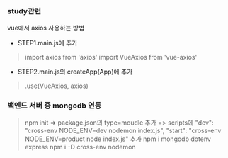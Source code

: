### study관련
vue에서 axios 사용하는 방법
* STEP1.main.js에 추가
> import axios from 'axios'
> import VueAxios from 'vue-axios'

* STEP2.main.js의 createApp(App)에 추가
>  .use(VueAxios, axios)


### 백엔드 서버 중 mongodb 연동
> npm init 
=> package.json의 type=moudle 추가 
=> scripts에 
    "dev": "cross-env NODE_ENV=dev nodemon index.js",
    "start": "cross-env NODE_ENV=product node index.js" 추가
> npm i mongodb dotenv express
> npm i -D cross-env nodemon